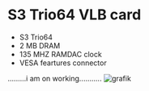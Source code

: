 # S3 Trio64  VLB card
- S3 Trio64
- 2 MB DRAM
- 135 MHZ RAMDAC clock
- VESA feartures connector

.........i am on working...........
![grafik](https://github.com/matt1187/764VL/assets/155289528/fb30cfb3-c5dd-4119-bc6e-0a928e994fff)
